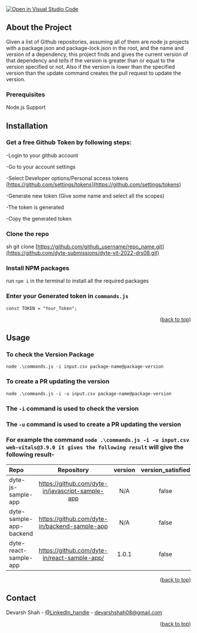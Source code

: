 [![Open in Visual Studio Code](https://classroom.github.com/assets/open-in-vscode-c66648af7eb3fe8bc4f294546bfd86ef473780cde1dea487d3c4ff354943c9ae.svg)](https://classroom.github.com/online_ide?assignment_repo_id=7943329&assignment_repo_type=AssignmentRepo)
<div id="top"></div>


<!-- GETTING STARTED -->
## About the Project

Given a list of Github repositories, assuming all of them are node js projects with a package.json and package-lock.json in the root, and the name and version of a dependency, this project finds and gives the current version of that dependency and tells if the version is greater than or equal to the version specified or not. Also if the version is lower than the specified version than the update command creates the pull request to update the version. 


### Prerequisites

Node.js Support 
  
## Installation

### Get a free Github Token by following steps:
-Login to your github account

-Go to your account settings

-Select Developer options/Personal access tokens [https://github.com/settings/tokens](https://github.com/settings/tokens)

-Generate new token (Give some name and select all the scopes)

-The token is generated

-Copy the generated token
   
### Clone the repo
   sh
   git clone [https://github.com/github_username/repo_name.git](https://github.com/dyte-submissions/dyte-vit-2022-drs08.git)
   
### Install NPM packages
   run `npm i` in the terminal to install all the required packages
   
### Enter your Generated token in `commands.js`
   
   ```const TOKEN = "Your_Token";```

<p align="right">(<a href="#top">back to top</a>)</p>



<!-- USAGE EXAMPLES -->
## Usage

### To check the Version Package
 ```node .\commands.js -i input.csv package-name@package-version```
 
### To create a PR updating the version

```node .\commands.js -i -u input.csv package-name@package-version```

### The `-i` command is used to check the version
### The `-u` command is used to create a PR updating the version

### For example the command ```node .\commands.js -i -u input.csv web-vitals@3.9.0 it gives the following result``` will give the following result-
  

| Repo                          |                   Repository                     | version | version_satisfied |                      update_pr                      |
|:------------------------------|:------------------------------------------------:|:-------:|:-----------------:|:---------------------------------------------------:|
| dyte-js-sample-app            | https://github.com/dyte-in/javascript-sample-app |   N/A   |      false        |                                                     |
| dyte-sample-app-backend       |  https://github.com/dyte-in/backend-sample-app   |   N/A   |       false       |                                                     |
| dyte-react-sample-app         |   https://github.com/dyte-in/react-sample-app/   |  1.0.1  |       false       | https://github.com/dyte-in/react-sample-app/pull/30 |

<p align="right">(<a href="#top">back to top</a>)</p>


<!-- CONTACT -->
## Contact

Devarsh Shah - [@LinkedIn_handle](https://www.linkedin.com/in/devarsh-shah-075720206/) - devarshshah08@gmail.com

<p align="right">(<a href="#top">back to top</a>)</p>

<!-- MARKDOWN LINKS & IMAGES -->
<!-- https://www.markdownguide.org/basic-syntax/#reference-style-links -->
[contributors-shield]: https://img.shields.io/github/contributors/github_username/repo_name.svg?style=for-the-badge
[contributors-url]: https://github.com/github_username/repo_name/graphs/contributors
[forks-shield]: https://img.shields.io/github/forks/github_username/repo_name.svg?style=for-the-badge
[forks-url]: https://github.com/github_username/repo_name/network/members
[stars-shield]: https://img.shields.io/github/stars/github_username/repo_name.svg?style=for-the-badge
[stars-url]: https://github.com/github_username/repo_name/stargazers
[issues-shield]: https://img.shields.io/github/issues/github_username/repo_name.svg?style=for-the-badge
[issues-url]: https://github.com/github_username/repo_name/issues
[license-shield]: https://img.shields.io/github/license/github_username/repo_name.svg?style=for-the-badge
[license-url]: https://github.com/github_username/repo_name/blob/master/LICENSE.txt
[linkedin-shield]: https://img.shields.io/badge/-LinkedIn-black.svg?style=for-the-badge&logo=linkedin&colorB=555
[linkedin-url]: https://linkedin.com/in/linkedin_username
[product-screenshot]: images/screenshot.png
